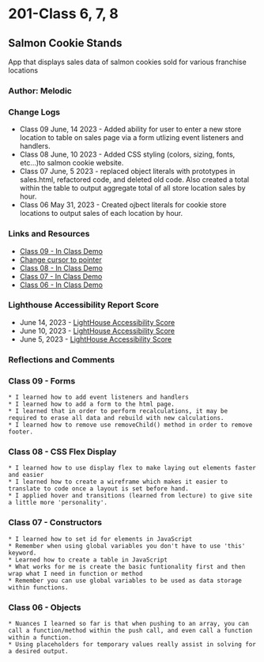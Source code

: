 # 201-Class 6, 7, 8

## Salmon Cookie Stands

App that displays sales data of salmon cookies sold for various franchise locations

### Author: Melodic

### Change Logs

* Class 09 June, 14 2023 - Added ability for user to enter a new store location to table on sales page via a form utlizing event listeners and handlers.
* Class 08 June, 10 2023 - Added CSS styling (colors, sizing, fonts, etc...)to salmon cookie website.
* Class 07 June, 5 2023 - replaced object literals with prototypes in sales.html, refactored code, and deleted old code. Also created a total within the table to output aggregate total of all store location sales by hour.
* Class 06 May 31, 2023 - Created ojbect literals for cookie store locations to output sales of each location by hour.

### Links and Resources

* [Class 09 - In Class Demo](https://github.com/codefellows/seattle-code-201d100/tree/main/class-09)
* [Change cursor to pointer](https://www.tutorialrepublic.com/faq/how-to-change-the-cursor-into-a-hand-pointer-on-hover-using-css.php#:~:text=You%20can%20simply%20use%20the,element%20and%20not%20just%20hyperlink.)
* [Class 08 - In Class Demo](https://github.com/codefellows/seattle-code-201d100/tree/main/class-08/lab-b)
* [Class 07 - In Class Demo](https://github.com/codefellows/seattle-code-201d97/tree/main/class-07)
* [Class 06 - In Class Demo](https://github.com/codefellows/seattle-code-201d97/blob/main/class-06/inclass-demo/js/app.js)

### Lighthouse Accessibility Report Score

* June 14, 2023 - [LightHouse Accessibility Score](img/LightHouse06142023.jpg)
* June 10, 2023 - [LightHouse Accessibility Score](img/LightHouse06102023.jpg)
* June 5, 2023 - [LightHouse Accessibility Score](img/LightHouseScreenshot06052023.jpg)

### **Reflections and Comments**

### **Class 09 - Forms**

    * I learned how to add event listeners and handlers
    * I learned how to add a form to the html page.
    * I learned that in order to perform recalculations, it may be required to erase all data and rebuild with new calculations.
    * I learned how to remove use removeChild() method in order to remove footer. 

### Class 08 - CSS Flex Display

    * I learned how to use display flex to make laying out elements faster and easier
    * I learned how to create a wireframe which makes it easier to translate to code once a layout is set before hand.
    * I applied hover and transitions (learned from lecture) to give site a little more 'personality'.

### Class 07 - Constructors

    * I learned how to set id for elements in JavaScript
    * Remember when using global variables you don't have to use 'this' keyword.
    * Learned how to create a table in JavaScript
    * What works for me is create the basic funtionality first and then wrap what I need in function or method
    * Remember you can use global variables to be used as data storage within functions.  

### Class 06 - Objects

    * Nuances I learned so far is that when pushing to an array, you can call a function/method within the push call, and even call a function within a function.
    * Using placeholders for temporary values really assist in solving for a desired output.
